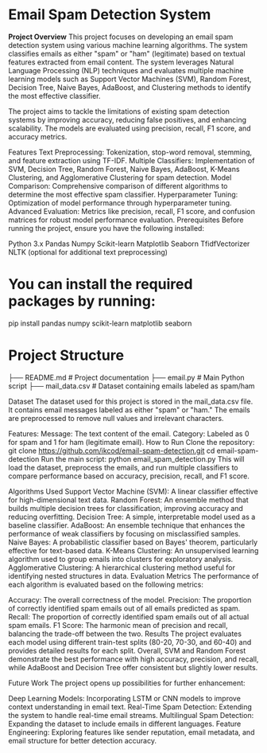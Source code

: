 # Email Spam Detection System
**Project Overview**
This project focuses on developing an email spam detection system using various machine learning algorithms. The system classifies emails as either "spam" or "ham" (legitimate) based on textual features extracted from email content. The system leverages Natural Language Processing (NLP) techniques and evaluates multiple machine learning models such as Support Vector Machines (SVM), Random Forest, Decision Tree, Naive Bayes, AdaBoost, and Clustering methods to identify the most effective classifier.

The project aims to tackle the limitations of existing spam detection systems by improving accuracy, reducing false positives, and enhancing scalability. The models are evaluated using precision, recall, F1 score, and accuracy metrics.

Features
Text Preprocessing: Tokenization, stop-word removal, stemming, and feature extraction using TF-IDF.
Multiple Classifiers: Implementation of SVM, Decision Tree, Random Forest, Naive Bayes, AdaBoost, K-Means Clustering, and Agglomerative Clustering for spam detection.
Model Comparison: Comprehensive comparison of different algorithms to determine the most effective spam classifier.
Hyperparameter Tuning: Optimization of model performance through hyperparameter tuning.
Advanced Evaluation: Metrics like precision, recall, F1 score, and confusion matrices for robust model performance evaluation.
Prerequisites
Before running the project, ensure you have the following installed:

Python 3.x
Pandas
Numpy
Scikit-learn
Matplotlib
Seaborn
TfidfVectorizer
NLTK (optional for additional text preprocessing)
# You can install the required packages by running:
pip install pandas numpy scikit-learn matplotlib seaborn
# Project Structure

├── README.md              # Project documentation
├── email.py               # Main Python script
├── mail_data.csv          # Dataset containing emails labeled as spam/ham

Dataset
The dataset used for this project is stored in the mail_data.csv file. It contains email messages labeled as either "spam" or "ham." The emails are preprocessed to remove null values and irrelevant characters.

Features:
Message: The text content of the email.
Category: Labeled as 0 for spam and 1 for ham (legitimate email).
How to Run
Clone the repository:
git clone https://github.com/ikcod/email-spam-detection.git
cd email-spam-detection
Run the main script:
python email_spam_detection.py
This will load the dataset, preprocess the emails, and run multiple classifiers to compare performance based on accuracy, precision, recall, and F1 score.

Algorithms Used
Support Vector Machine (SVM): A linear classifier effective for high-dimensional text data.
Random Forest: An ensemble method that builds multiple decision trees for classification, improving accuracy and reducing overfitting.
Decision Tree: A simple, interpretable model used as a baseline classifier.
AdaBoost: An ensemble technique that enhances the performance of weak classifiers by focusing on misclassified samples.
Naive Bayes: A probabilistic classifier based on Bayes' theorem, particularly effective for text-based data.
K-Means Clustering: An unsupervised learning algorithm used to group emails into clusters for exploratory analysis.
Agglomerative Clustering: A hierarchical clustering method useful for identifying nested structures in data.
Evaluation Metrics
The performance of each algorithm is evaluated based on the following metrics:

Accuracy: The overall correctness of the model.
Precision: The proportion of correctly identified spam emails out of all emails predicted as spam.
Recall: The proportion of correctly identified spam emails out of all actual spam emails.
F1 Score: The harmonic mean of precision and recall, balancing the trade-off between the two.
Results
The project evaluates each model using different train-test splits (80-20, 70-30, and 60-40) and provides detailed results for each split. Overall, SVM and Random Forest demonstrate the best performance with high accuracy, precision, and recall, while AdaBoost and Decision Tree offer consistent but slightly lower results.

Future Work
The project opens up possibilities for further enhancement:

Deep Learning Models: Incorporating LSTM or CNN models to improve context understanding in email text.
Real-Time Spam Detection: Extending the system to handle real-time email streams.
Multilingual Spam Detection: Expanding the dataset to include emails in different languages.
Feature Engineering: Exploring features like sender reputation, email metadata, and email structure for better detection accuracy.

